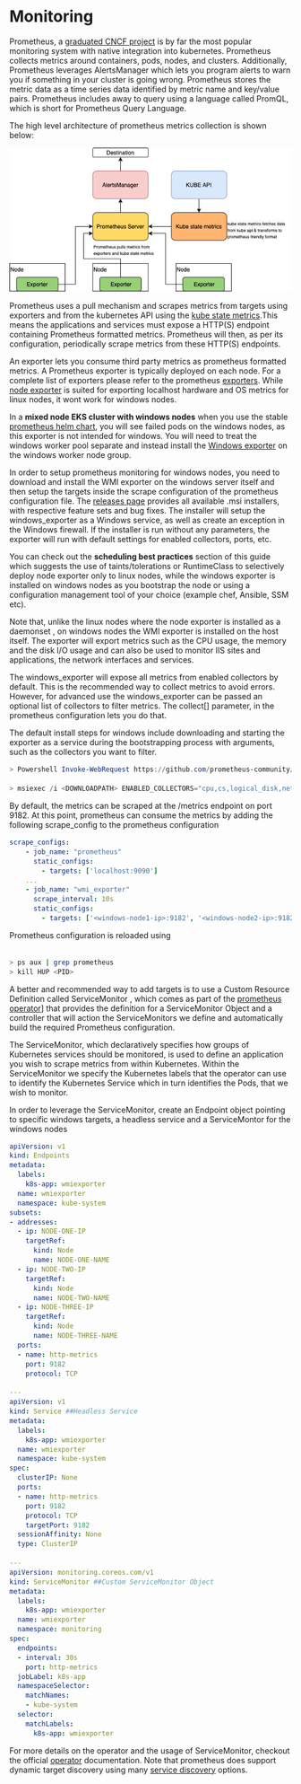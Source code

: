 # Monitoring

Prometheus, a [graduated CNCF project](https://www.cncf.io/projects/) is by far the most popular monitoring system with native integration into kubernetes. Prometheus collects metrics around containers, pods, nodes, and clusters. Additionally, Prometheus leverages AlertsManager which lets you program alerts to warn you if something in your cluster is going wrong. Prometheus stores the metric data as a time series data identified by metric name and key/value pairs. Prometheus includes away to query using a language called PromQL, which is short for Prometheus Query Language. 

The high level architecture of prometheus metrics collection is shown below:


![Prometheus Metrics collection](./images/prom.png)


Prometheus uses a pull mechanism and scrapes metrics from targets using exporters and from the kubernetes API using the [kube state metrics](https://github.com/kubernetes/kube-state-metrics).This means the applications and services must expose a HTTP(S) endpoint containing Prometheus formatted metrics. Prometheus will then, as per its configuration, periodically scrape metrics from these HTTP(S) endpoints.

An exporter lets you consume third party metrics as prometheus formatted metrics. A Prometheus exporter is typically deployed on each node. For a complete list of exporters please refer to the prometheus [exporters](https://prometheus.io/docs/instrumenting/exporters/). While [node exporter](https://github.com/prometheus/node_exporter) is suited for exporting localhost hardware and OS metrics for linux nodes, it wont work for windows nodes. 

In a **mixed node EKS cluster with windows nodes** when you use the stable [prometheus helm chart](https://github.com/prometheus-community/helm-charts), you will see failed pods on the windows nodes, as this exporter is not intended for windows. You will need to treat the windows worker pool separate and instead install the [Windows exporter](https://github.com/prometheus-community/windows_exporter) on the windows worker node group. 

In order to setup prometheus monitoring for windows nodes, you need to download and install the WMI exporter on the windows server itself and then setup the targets inside the scrape configuration of the prometheus configuration file.
The [releases page](https://github.com/prometheus-community/windows_exporter/releases) provides all available .msi installers, with respective feature sets and bug fixes. The installer will setup the windows_exporter as a Windows service, as well as create an exception in the Windows firewall. If the installer is run without any parameters, the exporter will run with default settings for enabled collectors, ports, etc.

You can check out the **scheduling best practices** section of this guide which suggests the use of taints/tolerations or RuntimeClass to selectively deploy node exporter only to linux nodes, while the windows exporter is installed on windows nodes as you bootstrap the node or using a configuration management tool of your choice (example chef, Ansible, SSM etc).

Note that, unlike the linux nodes where the node exporter is installed as a daemonset , on windows nodes the WMI exporter is installed on the host itself. The exporter will export metrics such as the CPU usage, the memory and the disk I/O usage and can also be used to monitor IIS sites and applications, the network interfaces and services. 

The windows_exporter will expose all metrics from enabled collectors by default. This is the recommended way to collect metrics to avoid errors. However, for advanced use the windows_exporter can be passed an optional list of collectors to filter metrics. The collect[] parameter, in the prometheus configuration lets you do that.

The default install steps for windows include downloading and starting the exporter as a service during the bootstrapping process with arguments, such as the collectors you want to filter.

```powershell 
> Powershell Invoke-WebRequest https://github.com/prometheus-community/windows_exporter/releases/download/v0.13.0/windows_exporter-0.13.0-amd64.msi -OutFile <DOWNLOADPATH> 

> msiexec /i <DOWNLOADPATH> ENABLED_COLLECTORS="cpu,cs,logical_disk,net,os,system,container,memory"
```


By default, the metrics can be scraped at the /metrics endpoint on port 9182.
At this point, prometheus can consume the metrics by adding the following scrape_config to the prometheus configuration 

```yaml 
scrape_configs:
    - job_name: "prometheus"
      static_configs: 
        - targets: ['localhost:9090']
    ...
    - job_name: "wmi_exporter"
      scrape_interval: 10s
      static_configs: 
        - targets: ['<windows-node1-ip>:9182', '<windows-node2-ip>:9182', ...]
```

Prometheus configuration is reloaded using 

```bash 

> ps aux | grep prometheus
> kill HUP <PID> 

```

A better and recommended way to add targets is to use a  Custom Resource Definition called ServiceMonitor , which comes as part of the [prometheus operator](https://github.com/prometheus-operator/kube-prometheus/releases)] that provides the definition for a ServiceMonitor Object and a controller that will action the ServiceMonitors we define and automatically build the required Prometheus configuration. 

The ServiceMonitor, which declaratively specifies how groups of Kubernetes services should be monitored, is used to define an application you wish to scrape metrics from within Kubernetes. Within the ServiceMonitor we specify the Kubernetes labels that the operator can use to identify the Kubernetes Service which in turn identifies the Pods, that we wish to monitor. 

In order to leverage the ServiceMonitor, create an Endpoint object pointing to specific windows targets, a headless service and a ServiceMontor for the windows nodes

```yaml
apiVersion: v1
kind: Endpoints
metadata:
  labels:
    k8s-app: wmiexporter
  name: wmiexporter
  namespace: kube-system
subsets:
- addresses:
  - ip: NODE-ONE-IP
    targetRef:
      kind: Node
      name: NODE-ONE-NAME
  - ip: NODE-TWO-IP
    targetRef:
      kind: Node
      name: NODE-TWO-NAME
  - ip: NODE-THREE-IP
    targetRef:
      kind: Node
      name: NODE-THREE-NAME
  ports:
  - name: http-metrics
    port: 9182
    protocol: TCP

---
apiVersion: v1
kind: Service ##Headless Service
metadata:
  labels:
    k8s-app: wmiexporter
  name: wmiexporter
  namespace: kube-system
spec:
  clusterIP: None
  ports:
  - name: http-metrics
    port: 9182
    protocol: TCP
    targetPort: 9182
  sessionAffinity: None
  type: ClusterIP
  
---
apiVersion: monitoring.coreos.com/v1
kind: ServiceMonitor ##Custom ServiceMonitor Object
metadata:
  labels:
    k8s-app: wmiexporter
  name: wmiexporter
  namespace: monitoring
spec:
  endpoints:
  - interval: 30s
    port: http-metrics
  jobLabel: k8s-app
  namespaceSelector:
    matchNames:
    - kube-system
  selector:
    matchLabels:
      k8s-app: wmiexporter
```

For more details on the operator and the usage of ServiceMonitor, checkout the official [operator](https://github.com/prometheus-operator/kube-prometheus) documentation. Note that prometheus does support dynamic target discovery using many [service discovery](https://prometheus.io/blog/2015/06/01/advanced-service-discovery/) options.

